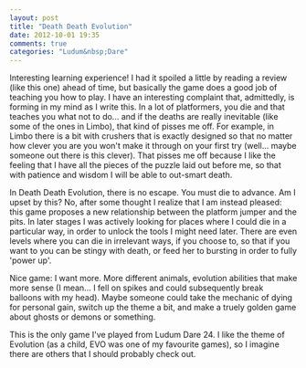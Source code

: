 ```yaml
---
layout: post
title: "Death Death Evolution"
date: 2012-10-01 19:35
comments: true
categories: "Ludum&nbsp;Dare"
---
```


Interesting learning experience! I had it spoiled a little by reading 
a review (like this one) ahead of time, but basically the game does a 
good job of teaching you how to play. I have an interesting complaint
that, admittedly, is forming in my mind as I write this. In a lot of 
platformers, you die and that teaches you what not to do... and if the
deaths are really inevitable (like some of the ones in Limbo), that 
kind of pisses me off. For example, in Limbo there is a bit with crushers
that is exactly designed so that no matter how clever you are you won't 
make it through on your first try (well... maybe someone out there 
is this clever). That pisses me off because I like the feeling that I 
have all the pieces of the puzzle laid out before me, so that with 
patience and wisdom I will be able to out-smart death.

In Death Death Evolution, there is no escape. You must die to advance.
Am I upset by this? No, after some thought I realize that I am instead
pleased: this game proposes a new relationship between the platform
jumper and the pits. In later stages I was actively looking for places
where I could die in a particular way, in order to unlock the tools I 
might need later. There are even levels where you can die in irrelevant
ways, if you choose to, so that if you want to you can be stingy with death,
or feed her to bursting in order to fully 'power up'. 

Nice game: I want more. More different animals, evolution abilities that 
make more sense (I mean... I fell on spikes and could subsequently break
balloons with my head). Maybe someone could take the mechanic of dying
for personal gain, switch up the theme a bit, and make a truely golden game
about ghosts or demons or something. 

This is the only game I've played from Ludum Dare 24. I like the theme of
Evolution (as a child, EVO was one of my favourite games), so I imagine 
there are others that I should probably check out.
